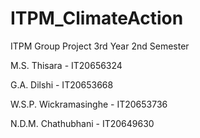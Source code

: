 # ITPM_ClimateAction
ITPM Group Project 3rd Year 2nd Semester

M.S. Thisara - IT20656324

G.A. Dilshi - IT20653668

W.S.P. Wickramasinghe - IT20653736

N.D.M. Chathubhani - IT20649630


